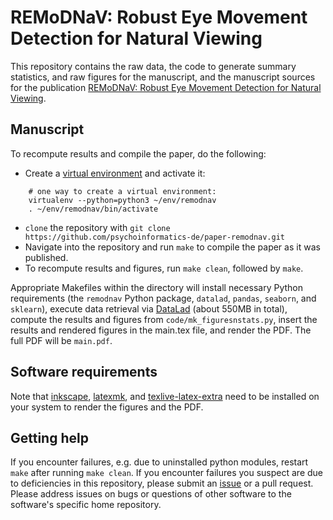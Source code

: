 # REMoDNaV: Robust Eye Movement Detection for Natural Viewing

This repository contains the raw data, the code to generate summary statistics, and raw figures for the manuscript, and the manuscript sources for the publication [REMoDNaV: Robust Eye Movement Detection for Natural Viewing](yettolink).

## Manuscript

To recompute results and compile the paper, do the following:

- Create a [virtual environment](https://docs.python.org/3/tutorial/venv.html) and activate it:

```
    # one way to create a virtual environment:
    virtualenv --python=python3 ~/env/remodnav
    . ~/env/remodnav/bin/activate
```
 
- ``clone`` the repository with ``git clone https://github.com/psychoinformatics-de/paper-remodnav.git``
- Navigate into the repository and run ``make`` to compile the paper as it was published.
- To recompute results and figures, run ``make clean``, followed by ``make``.

Appropriate Makefiles within the directory will install necessary Python requirements (the ``remodnav`` Python package, ``datalad``, ``pandas``, ``seaborn``, and ``sklearn``), execute data retrieval via [DataLad](http://datalad.org) (about 550MB in total),
compute the results and figures from ``code/mk_figuresnstats.py``, insert the results and rendered figures in the
main.tex file, and render the PDF.
The full PDF will be ``main.pdf``.

## Software requirements

Note that [inkscape](https://inkscape.org/de/release/inkscape-0.92.4/), [latexmk](https://mg.readthedocs.io/latexmk.html),
  and [texlive-latex-extra](https://wiki.ubuntuusers.de/TeX_Live/) need to be installed on your system to render the figures and the PDF.

## Getting help

If you encounter failures, e.g. due to uninstalled python modules, restart ``make`` after running ``make clean``.
If you encounter failures you suspect are due to deficiencies in this repository, please submit an
[issue](https://github.com/psychoinformatics-de/paper-remodnav/issues/new) or a
pull request. Please address issues on bugs or questions of other software to the software's specific home repository.
